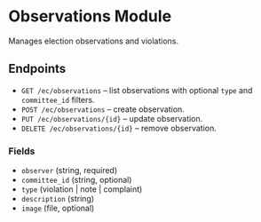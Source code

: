 # Observations Module

Manages election observations and violations.

## Endpoints
- `GET /ec/observations` – list observations with optional `type` and `committee_id` filters.
- `POST /ec/observations` – create observation.
- `PUT /ec/observations/{id}` – update observation.
- `DELETE /ec/observations/{id}` – remove observation.

### Fields
- `observer` (string, required)
- `committee_id` (string, optional)
- `type` (violation | note | complaint)
- `description` (string)
- `image` (file, optional)

